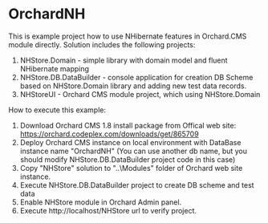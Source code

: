 OrchardNH
=========

This is example project how to use NHibernate features in Orchard.CMS module directly. Solution includes the following projects:
1. NHStore.Domain - simple library with domain model and fluent NHibernate mapping
2. NHStore.DB.DataBuilder - console application for creation DB Scheme based on NHStore.Domain library and adding new test data records.
3. NHStoreUI - Orchard CMS module project, which using NHStore.Domain

How to execute this example:
1. Download Orchard CMS 1.8 install package from Offical web site: https://orchard.codeplex.com/downloads/get/865709
2. Deploy Orchard CMS instance on local environment with DataBase instance name "OrchardNH" (You can use another db name, but you should modify NHStore.DB.DataBuilder project code in this case)
3. Copy "NHStore" solution to "..\Modules" folder of Orchard web site instance.
4. Execute NHStore.DB.DataBuilder project to create DB scheme and test data
5. Enable NHStore module in Orchard Admin panel.
6. Execute http://localhost/NHStore url to verify project.
